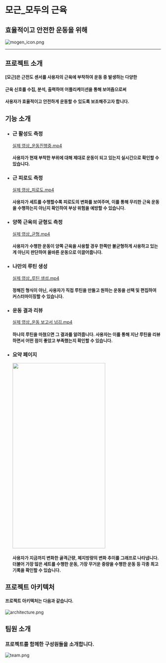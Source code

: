 # 모근_모두의 근육

## 효율적이고 안전한 운동을 위해
![mogen_icon.png](..%2Fexec%2Fmogen_icon.png)

---

## 프로젝트 소개

#### [모근]은 근전도 센서를 사용자의 근육에 부착하여 운동 중 발생하는 다양한
#### 근육 신호를 수집, 분석, 출력하여 어플리케이션을 통해 보여줌으로써
#### 사용자가 효율적이고 안전하게 운동할 수 있도록 보조해주고자 합니다.

## 기능 소개

- ### 근 활성도 측정

    [실제 영상_운동진행중.mp4](..%2Fexec%2F%BD%C7%C1%A6%20%BF%B5%BB%F3_%BF%EE%B5%BF%C1%F8%C7%E0%C1%DF.mp4)
    #### 사용자가 현재 부착한 부위에 대해 제대로 운동이 되고 있는지 실시간으로 확인할 수 있습니다.

- ### 근 피로도 측정

    [실제 영상_피로도.mp4](..%2Fexec%2F%BD%C7%C1%A6%20%BF%B5%BB%F3_%C7%C7%B7%CE%B5%B5.mp4)
    #### 사용자가 세트를 수행할수록 피로도의 변화를 보여주며, 이를 통해 무리한 근육 운동을 수행하는지 아닌지 확인하여 부상 위험을 예방할 수 있습니다.

- ### 양쪽 근육의 균형도 측정
    
    [실제 영상_균형.mp4](..%2Fexec%2F%BD%C7%C1%A6%20%BF%B5%BB%F3_%B1%D5%C7%FC.mp4)
    #### 사용자가 수행한 운동이 양쪽 근육을 사용할 경우 한쪽만 불균형하게 사용하고 있는 게 아닌지 판단하여 올바른 운동으로 이끌어줍니다.
    
- ### 나만의 루틴 생성

    [실제 영상_루틴 생성.mp4](..%2Fexec%2F%BD%C7%C1%A6%20%BF%B5%BB%F3_%B7%E7%C6%BE%20%BB%FD%BC%BA.mp4)
    #### 정해진 형식이 아닌, 사용자가 직접 루틴을 만들고 원하는 운동을 선택 및 편집하여 커스터마이징할 수 있습니다.

- ### 운동 결과 리뷰

    [실제 영상_운동 보고서 넘김.mp4](..%2Fexec%2F%BD%C7%C1%A6%20%BF%B5%BB%F3_%BF%EE%B5%BF%20%BA%B8%B0%ED%BC%AD%20%B3%D1%B1%E8.mp4)
    #### 하나의 루틴을 마쳤으면 그 결과를 알려줍니다. 사용자는 이를 통해 지난 루틴을 리뷰하면서 어떤 점이 좋았고 부족했는지 확인할 수 있습니다.

- ### 요약 페이지

    <img src="..\exec\summary_page.jpg" width="300" height="600"/>
  
    #### 사용자가 지금까지 변화한 골격근량, 체지방량의 변화 추이를 그래프로 나타냅니다. 더불어 가장 많은 세트를 수행한 운동, 가장 무거운 중량을 수행한 운동 등 각종 최고 기록을 확인할 수 있습니다. 

## 프로젝트 아키텍처

#### 프로젝트 아키텍처는 다음과 같습니다.

![architecture.png](..%2Fexec%2Farchitecture.png)

## 팀원 소개

### 프로젝트를 함께한 구성원들을 소개합니다.

![team.png](..%2Fexec%2Fteam.png)